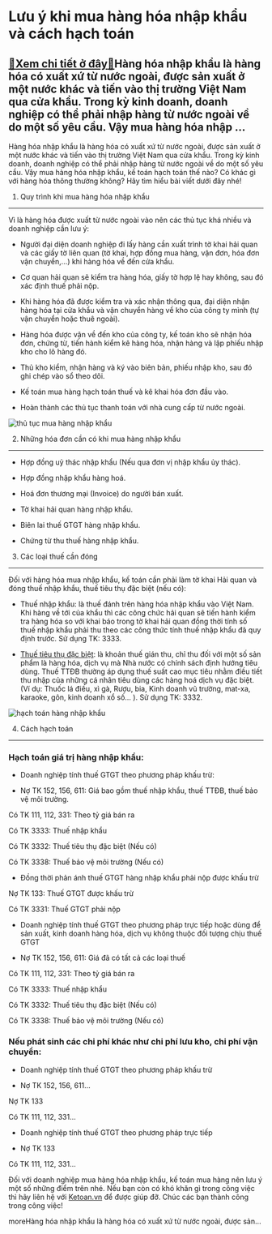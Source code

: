 Lưu ý khi mua hàng hóa nhập khẩu và cách hạch toán
==================================================

[:gift:Xem chi tiết ở đây:gift:](https://hddtvn.com/luu-y-khi-mua-hang-hoa-nhap-khau-va-cach-hach-toan/)Hàng hóa nhập khẩu là hàng hóa có xuất xứ từ nước ngoài, được sản xuất ở một nước khác và tiến vào thị trường Việt Nam qua cửa khẩu. Trong kỳ kinh doanh, doanh nghiệp có thể phải nhập hàng từ nước ngoài về do một số yêu cầu. Vậy mua hàng hóa nhập …
--------------------------------------------------------------------------------------------------------------------------------------------------------------------------------------------------------------------------------------------------------

Hàng hóa nhập khẩu là hàng hóa có xuất xứ từ nước ngoài, được sản xuất ở một nước khác và tiến vào thị trường Việt Nam qua cửa khẩu. Trong kỳ kinh doanh, doanh nghiệp có thể phải nhập hàng từ nước ngoài về do một số yêu cầu. Vậy mua hàng hóa nhập khẩu, kế toán hạch toán thế nào? Có khác gì với hàng hóa thông thường không? Hãy tìm hiểu bài viết dưới đây nhé!


1. Quy trình khi mua hàng hóa nhập khẩu
---------------------------------------


Vì là hàng hóa được xuất từ nước ngoài vào nên các thủ tục khá nhiều và doanh nghiệp cần lưu ý:




* Người đại diện doanh nghiệp đi lấy hàng cần xuất trình tờ khai hải quan và các giấy tờ liên quan (tờ khai, hợp đồng mua hàng, vận đơn, hóa đơn vận chuyển,…) khi hàng hóa về đến cửa khẩu.

* Cơ quan hải quan sẽ kiểm tra hàng hóa, giấy tờ hợp lệ hay không, sau đó xác định thuế phải nộp.

* Khi hàng hóa đã được kiểm tra và xác nhận thông qua, đại diện nhận hàng hóa tại cửa khẩu và vận chuyển hàng về kho của công ty mình (tự vận chuyển hoặc thuê ngoài).

* Hàng hóa được vận về đến kho của công ty, kế toán kho sẽ nhận hóa đơn, chứng từ, tiến hành kiểm kê hàng hóa, nhận hàng và lập phiếu nhập kho cho lô hàng đó.

* Thủ kho kiểm, nhận hàng và ký vào biên bản, phiếu nhập kho, sau đó ghi chép vào sổ theo dõi.

* Kế toán mua hàng hạch toán thuế và kê khai hóa đơn đầu vào.

* Hoàn thành các thủ tục thanh toán với nhà cung cấp từ nước ngoài.



![thủ tục mua hàng nhập khẩu](https://hddtvn.com/wp-content/uploads/2021/01/hai-quan-siet-chat-viec-ghi-nhan-hang-hoa-nhap-khau-1-tieudungplus-1566046574.jpg)


2. Những hóa đơn cần có khi mua hàng nhập khẩu
----------------------------------------------




* Hợp đồng uỷ thác nhập khẩu (Nếu qua đơn vị nhập khẩu ủy thác).

* Hợp đồng nhập khẩu hàng hoá.

* Hoá đơn thương mại (Invoice) do người bán xuất.

* Tờ khai hải quan hàng nhập khẩu.

* Biên lai thuế GTGT hàng nhập khẩu.

* Chứng từ thu thuế hàng nhập khẩu.



3. Các loại thuế cần đóng
-------------------------


Đối với hàng hóa mua nhập khẩu, kế toán cần phải làm tờ khai Hải quan và đóng thuế nhập khẩu, thuế tiêu thụ đặc biệt (nếu có):




* Thuế nhập khẩu: là thuế đánh trên hàng hóa nhập khẩu vào Việt Nam. Khi hàng về tới của khẩu thì các công chức hải quan sẽ tiến hành kiểm tra hàng hóa so với khai báo trong tờ khai hải quan đồng thời tính số thuế nhập khẩu phải thu theo các công thức tính thuế nhập khẩu đã quy định trước. Sử dụng TK: 3333.

* [Thuế tiêu thụ đặc biệt](#): là khoản thuế gián thu, chỉ thu đối với một số sản phẩm là hàng hóa, dịch vụ mà Nhà nước có chính sách định hướng tiêu dùng. Thuế TTĐB thường áp dụng thuế suất cao mục tiêu nhằm điều tiết thu nhập của những cá nhân tiêu dùng các hàng hoá dịch vụ đặc biệt. (Ví dụ: Thuốc lá điếu, xì gà, Rượu, bia, Kinh doanh vũ trường, mat-xa, karaoke, gôn, kinh doanh xổ số… ). Sử dụng TK: 3332.



![hạch toán hàng nhập khẩu](https://hddtvn.com/wp-content/uploads/2021/01/nhap-khau-hang-hoa-image.jpg)


4. Cách hạch toán
-----------------


### Hạch toán giá trị hàng nhập khẩu:




* Doanh nghiệp tính thuế GTGT theo phương pháp khấu trừ:



+ Nợ TK 152, 156, 611: Giá bao gồm thuế nhập khẩu, thuế TTĐB, thuế bảo vệ môi trường.  

Có TK 111, 112, 331: Theo tỷ giá bán ra  

Có TK 3333: Thuế nhập khẩu  

Có TK 3332: Thuế tiêu thụ đặc biệt (Nếu có)  

Có TK 3338: Thuế bảo vệ môi trường (Nếu có)


+ Đồng thời phản ánh thuế GTGT hàng nhập khẩu phải nộp được khấu trừ  

Nợ TK 133: Thuế GTGT được khấu trừ  

Có TK 3331: Thuế GTGT phải nộp




* Doanh nghiệp tính thuế GTGT theo phương pháp trực tiếp hoặc dùng để sản xuất, kinh doanh hàng hóa, dịch vụ không thuộc đối tượng chịu thuế GTGT



+ Nợ TK 152, 156, 611: Giá đã có tất cả các loại thuế  

Có TK 111, 112, 331: Theo tỷ giá bán ra  

Có TK 3333: Thuế nhập khẩu  

Có TK 3332: Thuế tiêu thụ đặc biệt (Nếu có)  

Có TK 3338: Thuế bảo vệ môi trường (Nếu có)


### Nếu phát sinh các chi phí khác như chi phí lưu kho, chi phí vận chuyển:




* Doanh nghiệp tính thuế GTGT theo phương pháp khấu trừ



+ Nợ TK 152, 156, 611…  

Nợ TK 133  

Có TK 111, 112, 331…




* Doanh nghiệp tính thuế GTGT theo phương pháp trực tiếp



+ Nợ TK 133  

Có TK 111, 112, 331…


Đối với doanh nghiệp mua hàng hóa nhập khẩu, kế toán mua hàng nên lưu ý một số những điểm trên nhé. Nếu bạn còn có khó khăn gì trong công việc thì hãy liên hệ với [Ketoan.vn](/) để được giúp đỡ. Chúc các bạn thành công trong công việc!



moreHàng hóa nhập khẩu là hàng hóa có xuất xứ từ nước ngoài, được sản…

